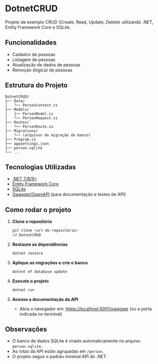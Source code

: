 # DotnetCRUD

Projeto de exemplo CRUD (Create, Read, Update, Delete) utilizando .NET, Entity Framework Core e SQLite.

## Funcionalidades

- Cadastro de pessoas
- Listagem de pessoas
- Atualização de dados de pessoas
- Remoção (lógica) de pessoas

## Estrutura do Projeto

```
DotnetCRUD/
├── Data/
│   └── PersonContext.cs
├── Models/
│   ├── PersonModel.cs
│   └── PersonRequest.cs
├── Routes/
│   └── PersonRoute.cs
├── Migrations/
│   └── (arquivos de migração do banco)
├── Program.cs
├── appsettings.json
├── person.sqlite
└── ...
```

## Tecnologias Utilizadas

- [.NET 7/8/9+](https://dotnet.microsoft.com/download)
- [Entity Framework Core](https://docs.microsoft.com/ef/core/)
- [SQLite](https://www.sqlite.org/index.html)
- [Swagger/OpenAPI](https://swagger.io/) (para documentação e testes de API)

## Como rodar o projeto

1. **Clone o repositório**
   ```sh
   git clone <url-do-repositorio>
   cd DotnetCRUD
   ```

2. **Restaure as dependências**
   ```sh
   dotnet restore
   ```

3. **Aplique as migrações e crie o banco**
   ```sh
   dotnet ef database update
   ```

4. **Execute o projeto**
   ```sh
   dotnet run
   ```

5. **Acesse a documentação da API**
   - Abra o navegador em: [https://localhost:5001/swagger](https://localhost:5001/swagger) (ou a porta indicada no terminal)

## Observações

- O banco de dados SQLite é criado automaticamente no arquivo `person.sqlite`.
- As rotas da API estão agrupadas em `/person`.
- O projeto segue o padrão minimal API do .NET.

